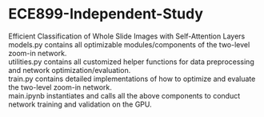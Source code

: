 # ECE899-Independent-Study
Efficient Classification of Whole Slide Images with Self-Attention Layers  
models.py contains all optimizable modules/components of the two-level zoom-in network.  
utilities.py contains all customized helper functions for data preprocessing and network optimization/evaluation.  
train.py contains detailed implementations of how to optimize and evaluate the two-level zoom-in network.  
main.ipynb instantiates and calls all the above components to conduct network training and validation on the GPU.
